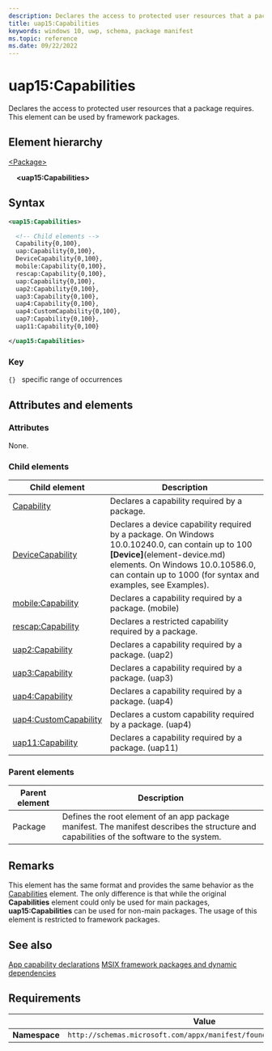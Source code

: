 ```yaml
---
description: Declares the access to protected user resources that a package requires. This element can be used by framework packages.
title: uap15:Capabilities
keywords: windows 10, uwp, schema, package manifest
ms.topic: reference
ms.date: 09/22/2022
---
```


# uap15:Capabilities

Declares the access to protected user resources that a package requires. This element can be used by framework packages.

## Element hierarchy

[\<Package\>](element-package.md)

&nbsp;&nbsp;&nbsp;&nbsp;**\<uap15:Capabilities\>**

## Syntax

```xml
<uap15:Capabilities>

  <!-- Child elements -->
  Capability{0,100},
  uap:Capability{0,100},
  DeviceCapability{0,100},
  mobile:Capability{0,100},
  rescap:Capability{0,100},
  uap:Capability{0,100},
  uap2:Capability{0,100},
  uap3:Capability{0,100},
  uap4:Capability{0,100},
  uap4:CustomCapability{0,100},
  uap7:Capability{0,100},
  uap11:Capability{0,100}

</uap15:Capabilities>
```

### Key

`{}`   specific range of occurrences

## Attributes and elements

### Attributes

None.

### Child elements

| Child element | Description |
|-|-|
| [Capability](element-capability.md) | Declares a capability required by a package. |
| [DeviceCapability](element-devicecapability.md) | Declares a device capability required by a package. On Windows 10.0.10240.0, can contain up to 100 **[Device]**(element-device.md) elements. On Windows 10.0.10586.0, can contain up to 1000 (for syntax and examples, see Examples). |
| [mobile:Capability](element-mobile-capability-manual.md) | Declares a capability required by a package. (mobile)|
| [rescap:Capability](element-rescap-capability.md) | Declares a restricted capability required by a package.|
| [uap2:Capability](element-uap2-capability.md) | Declares a capability required by a package. (uap2)|
| [uap3:Capability](element-uap3-capability-manual.md) | Declares a capability required by a package. (uap3)|
| [uap4:Capability](element-uap4-capability.md) | Declares a capability required by a package. (uap4)|
| [uap4:CustomCapability](element-uap4-customcapability.md) | Declares a custom capability required by a package. (uap4) |
| [uap11:Capability](element-uap11-capability.md) | Declares a capability required by a package. (uap11)|

### Parent elements

| Parent element | Description |
|-|-|
| Package | Defines the root element of an app package manifest. The manifest describes the structure and capabilities of the software to the system. |

## Remarks

This element has the same format and provides the same behavior as the [Capabilities](element-capabilities.md) element. The only difference is that while the original **Capabilities** element could only be used for main packages, **uap15:Capabilities** can be used for non-main packages. The usage of this element is restricted to framework packages.



## See also

[App capability declarations](/windows/uwp/packaging/app-capability-declarations)
[MSIX framework packages and dynamic dependencies](/windows/apps/desktop/modernize/framework-packages/framework-packages-overview)

## Requirements

|   | Value  |
|--|--|
| **Namespace** | `http://schemas.microsoft.com/appx/manifest/foundation/windows10/15` |

